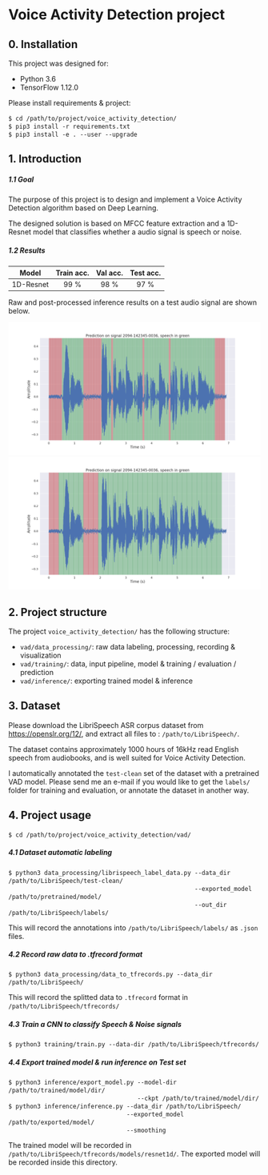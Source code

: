 # Voice Activity Detection project

## 0. Installation

This project was designed for:
* Python 3.6
* TensorFlow 1.12.0

Please install requirements & project:
```
$ cd /path/to/project/voice_activity_detection/
$ pip3 install -r requirements.txt
$ pip3 install -e . --user --upgrade
```

## 1. Introduction

##### 1.1 Goal

The purpose of this project is to design and implement 
a Voice Activity Detection algorithm based on Deep Learning.

The designed solution is based on MFCC feature extraction and 
a 1D-Resnet model that classifies whether a audio signal is 
speech or noise.

##### 1.2 Results

| Model | Train acc. | Val acc. | Test acc. |
| :---: |:---:| :---:| :---: |
| 1D-Resnet | 99 % | 98 % | 97 % |

Raw and post-processed inference results on a test audio signal are shown below.

![alt text](pics/inference_raw.png "Raw VAD inference")
![alt text](pics/inference_smooth.png "VAD inference with post-processing")

## 2. Project structure

The project `voice_activity_detection/` has the following structure:
* `vad/data_processing/`: raw data labeling, processing, 
recording & visualization
* `vad/training/`: data, input pipeline, model 
& training / evaluation / prediction
* `vad/inference/`: exporting trained model & inference

## 3. Dataset

Please download the LibriSpeech ASR corpus dataset from https://openslr.org/12/, 
and extract all files to : `/path/to/LibriSpeech/`.

The dataset contains approximately 1000 hours of 16kHz read English speech 
from audiobooks, and is well suited for Voice Activity Detection.

I automatically annotated the `test-clean` set of the dataset with a 
pretrained VAD model. Please send me an e-mail if you would like to 
get the `labels/` folder for training and evaluation, or annotate the 
dataset in another way.

## 4. Project usage

```
$ cd /path/to/project/voice_activity_detection/vad/
```

##### 4.1 Dataset automatic labeling

```
$ python3 data_processing/librispeech_label_data.py --data_dir /path/to/LibriSpeech/test-clean/
                                                    --exported_model /path/to/pretrained/model/
                                                    --out_dir /path/to/LibriSpeech/labels/
```

This will record the annotations into `/path/to/LibriSpeech/labels/` as 
`.json` files.

##### 4.2 Record raw data to .tfrecord format

```
$ python3 data_processing/data_to_tfrecords.py --data_dir /path/to/LibriSpeech/
```

This will record the splitted data to `.tfrecord` format in `/path/to/LibriSpeech/tfrecords/`

##### 4.3 Train a CNN to classify Speech & Noise signals

```
$ python3 training/train.py --data-dir /path/to/LibriSpeech/tfrecords/
```

##### 4.4 Export trained model & run inference on Test set

```
$ python3 inference/export_model.py --model-dir /path/to/trained/model/dir/
                                    --ckpt /path/to/trained/model/dir/
$ python3 inference/inference.py --data_dir /path/to/LibriSpeech/
                                 --exported_model /path/to/exported/model/
                                 --smoothing
```

The trained model will be recorded in `/path/to/LibriSpeech/tfrecords/models/resnet1d/`. 
The exported model will be recorded inside this directory.
 